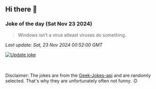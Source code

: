 ## Hi there 👋

### Joke of the day (Sat Nov 23 2024)
<!-- joke -->
>Windows isn’t a virus atleast viruses do something.
<!-- /joke -->

*Last update: Sat, 23 Nov 2024 00:52:00 GMT*

[![Update joke](https://github.com/nclskfm/nclskfm/actions/workflows/joke.yml/badge.svg)](https://github.com/nclskfm/nclskfm/actions/workflows/joke.yml)

<br><br>
Disclaimer: The jokes are from the [Geek-Jokes-api](https://github.com/sameerkumar18/geek-joke-api) and are randomly selected. That's why they are unfortunately often not funny. :D
